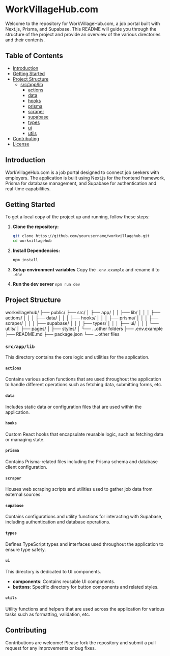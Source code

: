# WorkVillageHub.com

Welcome to the repository for WorkVillageHub.com, a job portal built with Next.js, Prisma, and Supabase. This README will guide you through the structure of the project and provide an overview of the various directories and their contents.

## Table of Contents

- [Introduction](#introduction)
- [Getting Started](#getting-started)
- [Project Structure](#project-structure)
  - [src/app/lib](#srcapplib)
    - [actions](#actions)
    - [data](#data)
    - [hooks](#hooks)
    - [prisma](#prisma)
    - [scraper](#scraper)
    - [supabase](#supabase)
    - [types](#types)
    - [ui](#ui)
    - [utils](#utils)
- [Contributing](#contributing)
- [License](#license)

## Introduction

WorkVillageHub.com is a job portal designed to connect job seekers with employers. The application is built using Next.js for the frontend framework, Prisma for database management, and Supabase for authentication and real-time capabilities.

## Getting Started

To get a local copy of the project up and running, follow these steps:

1.  **Clone the repository:**

    ```bash
    git clone https://github.com/yourusername/workvillagehub.git
    cd workvillagehub
    ```

2.  **Install Dependencies:**

    ```bash
    npm install
    ```

3.  **Setup environment variables**
    Copy the `.env.example` and rename it to `.env`

4.  **Run the dev server**
    `npm run dev`

## Project Structure

workvillagehub/
├── public/
├── src/
│ ├── app/
│ │ ├── lib/
│ │ │ ├── actions/
│ │ │ ├── data/
│ │ │ ├── hooks/
│ │ │ ├── prisma/
│ │ │ ├── scraper/
│ │ │ ├── supabase/
│ │ │ ├── types/
│ │ │ ├── ui/
│ │ │ └── utils/
│ ├── pages/
│ ├── styles/
│ └── ...other folders
├── .env.example
├── README.md
├── package.json
└── ...other files

### `src/app/lib`

This directory contains the core logic and utilities for the application.

#### `actions`

Contains various action functions that are used throughout the application to handle different operations such as fetching data, submitting forms, etc.

#### `data`

Includes static data or configuration files that are used within the application.

#### `hooks`

Custom React hooks that encapsulate reusable logic, such as fetching data or managing state.

#### `prisma`

Contains Prisma-related files including the Prisma schema and database client configuration.

#### `scraper`

Houses web scraping scripts and utilities used to gather job data from external sources.

#### `supabase`

Contains configurations and utility functions for interacting with Supabase, including authentication and database operations.

#### `types`

Defines TypeScript types and interfaces used throughout the application to ensure type safety.

#### `ui`

This directory is dedicated to UI components.

- **components**: Contains reusable UI components.
- **buttons**: Specific directory for button components and related styles.

#### `utils`

Utility functions and helpers that are used across the application for various tasks such as formatting, validation, etc.

## Contributing

Contributions are welcome! Please fork the repository and submit a pull request for any improvements or bug fixes.
